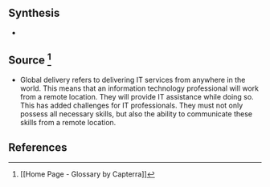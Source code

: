 ## Synthesis
- 
## Source [^1]
- Global delivery refers to delivering IT services from anywhere in the world. This means that an information technology professional will work from a remote location. They will provide IT assistance while doing so. This has added challenges for IT professionals. They must not only possess all necessary skills, but also the ability to communicate these skills from a remote location.
## References

[^1]: [[Home Page - Glossary by Capterra]]